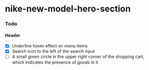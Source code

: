 # nike-new-model-hero-section

### Todo

#### Header

- [x] Underline hover effect on menu items
- [x] Search icon to the left of the search input
- [ ] A small green circle in the upper right corner of the shopping cart, which indicates the presence of goods in it
